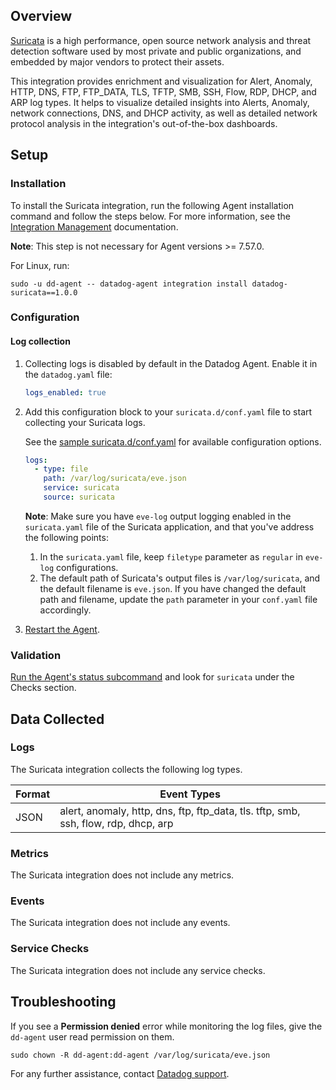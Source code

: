 ## Overview

[Suricata][4] is a high performance, open source network analysis and threat detection software used by most private and public organizations, and embedded by major vendors to protect their assets.

This integration provides enrichment and visualization for Alert, Anomaly, HTTP, DNS, FTP, FTP_DATA, TLS, TFTP, SMB, SSH, Flow, RDP, DHCP, and ARP log types. It helps to visualize detailed insights into Alerts, Anomaly, network connections, DNS, and DHCP activity, as well as detailed network protocol analysis in the integration's out-of-the-box dashboards.

## Setup

### Installation

To install the Suricata integration, run the following Agent installation command and follow the steps below. For more information, see the [Integration Management][5] documentation.

**Note**: This step is not necessary for Agent versions >= 7.57.0.

For Linux, run:
  ```shell
  sudo -u dd-agent -- datadog-agent integration install datadog-suricata==1.0.0
  ```

### Configuration

#### Log collection

1. Collecting logs is disabled by default in the Datadog Agent. Enable it in the `datadog.yaml` file:

   ```yaml
   logs_enabled: true
   ```

2. Add this configuration block to your `suricata.d/conf.yaml` file to start collecting your Suricata logs.

   See the [sample suricata.d/conf.yaml][6] for available configuration options.

   ```yaml
   logs:
     - type: file
       path: /var/log/suricata/eve.json
       service: suricata
       source: suricata
   ```
   **Note**: Make sure you have `eve-log` output logging enabled in the `suricata.yaml` file of the Suricata application, and that you've address the following points:
   1. In the `suricata.yaml` file, keep `filetype` parameter as `regular` in `eve-log` configurations.
   2. The default path of Suricata's output files is `/var/log/suricata`, and the default filename is `eve.json`. If you have changed the default path and filename, update the `path` parameter in your `conf.yaml` file accordingly.

3. [Restart the Agent][3].

### Validation

[Run the Agent's status subcommand][7] and look for `suricata` under the Checks section.

## Data Collected

### Logs

The Suricata integration collects the following log types.

| Format     | Event Types    |
| ---------  | -------------- |
| JSON | alert, anomaly, http, dns, ftp, ftp_data, tls. tftp, smb, ssh, flow, rdp, dhcp, arp|

### Metrics

The Suricata integration does not include any metrics.

### Events

The Suricata integration does not include any events.

### Service Checks

The Suricata integration does not include any service checks.

## Troubleshooting

If you see a **Permission denied** error while monitoring the log files, give the `dd-agent` user read permission on them.

  ```shell
  sudo chown -R dd-agent:dd-agent /var/log/suricata/eve.json
  ```

For any further assistance, contact [Datadog support][1].

[1]: https://docs.datadoghq.com/help/
[2]: https://app.datadoghq.com/account/settings/agent/latest
[3]: https://docs.datadoghq.com/agent/guide/agent-commands/#start-stop-and-restart-the-agent
[4]: https://suricata.io/
[5]: https://docs.datadoghq.com/agent/guide/integration-management/?tab=linux#install
[6]: https://github.com/DataDog/integrations-core/blob/master/suricata/datadog_checks/suricata/data/conf.yaml.example
[7]: https://docs.datadoghq.com/agent/guide/agent-commands/#agent-status-and-information